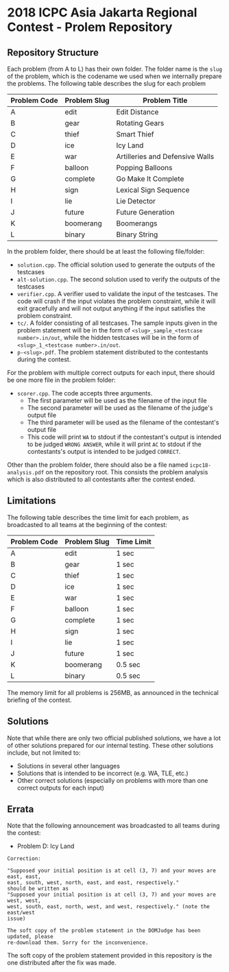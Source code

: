 # 2018 ICPC Asia Jakarta Regional Contest - Prolem Repository

## Repository Structure

Each problem (from A to L) has their own folder. The folder name is the `slug` of the problem, which is the codename we used when we internally prepare the problems. The following table describes the slug for each problem

| Problem Code | Problem Slug | Problem Title                     |
| ------------ | ------------ | --------------------------------- |
| A            | edit         | Edit Distance                     |
| B            | gear         | Rotating Gears                    |
| C            | thief        | Smart Thief                       |
| D            | ice          | Icy Land                          |
| E            | war          | Artilleries and Defensive Walls   |
| F            | balloon      | Popping Balloons                  |
| G            | complete     | Go Make It Complete               |
| H            | sign         | Lexical Sign Sequence             |
| I            | lie          | Lie Detector                      |
| J            | future       | Future Generation                 |
| K            | boomerang    | Boomerangs                        |
| L            | binary       | Binary String                     |

In the problem folder, there should be at least the following file/folder:

- `solution.cpp`. The official solution used to generate the outputs of the testcases
- `alt-solution.cpp`. The second solution used to verify the outputs of the testcases
- `verifier.cpp`. A verifier used to validate the input of the testcases. The code will crash if the input violates the problem constraint, while it will exit gracefully and will not output anything if the input satisfies the problem constraint.
- `tc/`. A folder consisting of all testcases. The sample inputs given in the problem statement will be in the form of `<slug>_sample_<testcase number>.in/out`, while the hidden testcases will be in the form of `<slug>_1_<testcase number>.in/out`.
- `p-<slug>.pdf`. The problem statement distributed to the contestants during the contest.

For the problem with multiple correct outputs for each input, there should be one more file in the problem folder:

- `scorer.cpp`. The code accepts three arguments.
  - The first parameter will be used as the filename of the input file
  - The second parameter will be used as the filename of the judge's output file
  - The third parameter will be used as the filename of the contestant's output file
  - This code will print `WA` to stdout if the contestant's output is intended to be judged `WRONG ANSWER`, while it will print `AC` to stdout if the contestants's output is intended to be judged `CORRECT`.

Other than the problem folder, there should also be a file named `icpc18-analysis.pdf` on the repository root. This consists the problem analysis which is also distributed to all contestants after the contest ended.

## Limitations

The following table describes the time limit for each problem, as broadcasted to all teams at the beginning of the contest:

| Problem Code | Problem Slug | Time Limit |
| ------------ | ------------ | ---------- |
| A            | edit         | 1 sec      |
| B            | gear         | 1 sec      |
| C            | thief        | 1 sec      |
| D            | ice          | 1 sec      |
| E            | war          | 1 sec      |
| F            | balloon      | 1 sec      |
| G            | complete     | 1 sec      |
| H            | sign         | 1 sec      |
| I            | lie          | 1 sec      |
| J            | future       | 1 sec      |
| K            | boomerang    | 0.5 sec    |
| L            | binary       | 0.5 sec    |

The memory limit for all problems is 256MB, as announced in the technical briefing of the contest.

## Solutions

Note that while there are only two official published solutions, we have a lot of other solutions prepared for our internal testing. These other solutions include, but not limited to:

- Solutions in several other languages
- Solutions that is intended to be incorrect (e.g. WA, TLE, etc.)
- Other correct solutions (especially on problems with more than one correct outputs for each input)

## Errata

Note that the following announcement was broadcasted to all teams during the contest:

- Problem D: Icy Land
  
```	
Correction:

"Supposed your initial position is at cell (3, 7) and your moves are east, east,
east, south, west, north, east, and east, respectively."
should be written as
"Supposed your initial position is at cell (3, 7) and your moves are west, west,
west, south, east, north, west, and west, respectively." (note the east/west
issue)

The soft copy of the problem statement in the DOMJudge has been updated, please
re-download them. Sorry for the inconvenience.
```

The soft copy of the problem statement provided in this repository is the one  distributed after the fix was made.